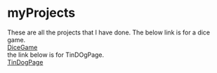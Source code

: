 # myProjects
These are all the projects that I have done. 
The below link is for a dice game.<br> 
[DiceGame](https://mayank5112.github.io/myProjects/TheDiceGame/index.html)<br>
the link below is for TinDOgPage.<br>
[TinDogPage](https://mayank5112.github.io/myProjects/TIeDogPage/index.html)<br>

